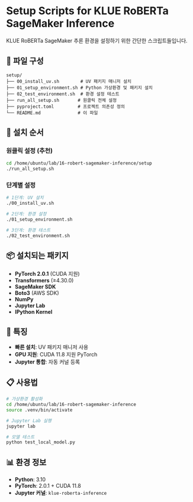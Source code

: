 # Setup Scripts for KLUE RoBERTa SageMaker Inference

KLUE RoBERTa SageMaker 추론 환경을 설정하기 위한 간단한 스크립트들입니다.

## 📁 파일 구성

```
setup/
├── 00_install_uv.sh        # UV 패키지 매니저 설치
├── 01_setup_environment.sh # Python 가상환경 및 패키지 설치
├── 02_test_environment.sh  # 환경 설정 테스트
├── run_all_setup.sh       # 원클릭 전체 설정
├── pyproject.toml         # 프로젝트 의존성 정의
└── README.md              # 이 파일
```

## 🚀 설치 순서

### 원클릭 설정 (추천)
```bash
cd /home/ubuntu/lab/16-robert-sagemaker-inference/setup
./run_all_setup.sh
```

### 단계별 설정
```bash
# 1단계: UV 설치
./00_install_uv.sh

# 2단계: 환경 설정
./01_setup_environment.sh

# 3단계: 환경 테스트
./02_test_environment.sh
```

## 📦 설치되는 패키지

- **PyTorch 2.0.1** (CUDA 지원)
- **Transformers** (≥4.30.0)
- **SageMaker SDK**
- **Boto3** (AWS SDK)
- **NumPy**
- **Jupyter Lab**
- **IPython Kernel**

## 🎯 특징

- **빠른 설치**: UV 패키지 매니저 사용
- **GPU 지원**: CUDA 11.8 지원 PyTorch
- **Jupyter 통합**: 자동 커널 등록

## 📋 사용법

```bash
# 가상환경 활성화
cd /home/ubuntu/lab/16-robert-sagemaker-inference
source .venv/bin/activate

# Jupyter Lab 실행
jupyter lab

# 모델 테스트
python test_local_model.py
```

## 📊 환경 정보

- **Python**: 3.10
- **PyTorch**: 2.0.1 + CUDA 11.8
- **Jupyter 커널**: `klue-roberta-inference`